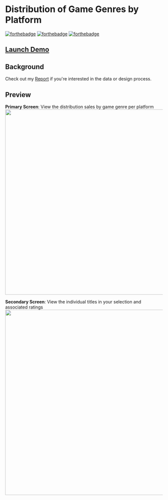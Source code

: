 
# Distribution of Game Genres by Platform 
[![forthebadge](https://forthebadge.com/images/badges/made-with-JavaScript.svg)](./common/js/index.js) [![forthebadge](https://forthebadge.com/images/badges/uses-css.svg)](./common/css/style.css) [![forthebadge](https://forthebadge.com/images/badges/uses-html.svg)](./common/index.html)

## [Launch Demo](https://sukhjot-sekhon.github.io/Interactive-D3.js-Visualization/) 

## Background
Check out my [Report](./Report.pdf) if you're interested in the data or design process.

## Preview
__Primary Screen__: View the distribution sales by game genre per platform\
<img src="https://user-images.githubusercontent.com/50682117/110227455-eae52c00-7eb5-11eb-963e-1bc6077c4a81.PNG" width="590px">

__Secondary Screen__: View the individual titles in your selection and associated ratings\
<img src="https://user-images.githubusercontent.com/50682117/110227459-f173a380-7eb5-11eb-9442-a25ce26484ac.PNG" width="590px">
